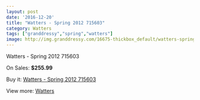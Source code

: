 ```yaml
---
layout: post
date: '2016-12-20'
title: "Watters - Spring 2012 715603"
category: Watters
tags: ["granddressy","spring","watters"]
image: http://img.granddressy.com/16675-thickbox_default/watters-spring-2012-715603.jpg
---
```

Watters - Spring 2012 715603

On Sales: **$255.99**
<a href="https://www.granddressy.com/en/watters/15679-watters-spring-2012-715603.html"><amp-img layout="responsive" width="600" height="600" src="//img.granddressy.com/16675-thickbox_default/watters-spring-2012-715603.jpg" alt="Watters - Spring 2012 715603 0" /></a>

Buy it: [Watters - Spring 2012 715603](https://www.granddressy.com/en/watters/15679-watters-spring-2012-715603.html "Watters - Spring 2012 715603")

View more: [Watters](https://www.granddressy.com/en/33-watters "Watters")